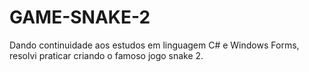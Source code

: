 # GAME-SNAKE-2
Dando continuidade aos estudos em linguagem C# e Windows Forms, resolvi praticar criando o famoso jogo snake 2.

